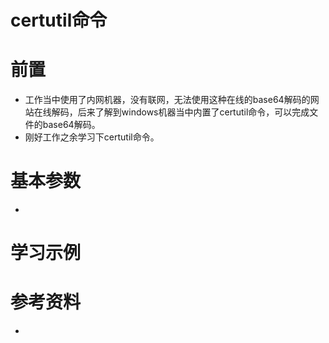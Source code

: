 # certutil命令

# 前置

- 工作当中使用了内网机器，没有联网，无法使用这种在线的base64解码的网站在线解码，后来了解到windows机器当中内置了certutil命令，可以完成文件的base64解码。
- 刚好工作之余学习下certutil命令。

# 基本参数

- 

# 学习示例







# 参考资料

- 